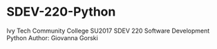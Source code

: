 # SDEV-220-Python
Ivy Tech Community College SU2017
SDEV 220 Software Development Python
Author: Giovanna Gorski
